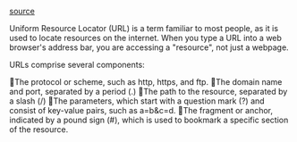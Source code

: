[source](https://www.linkedin.com/posts/bytebytego_systemdesign-coding-interviewtips-activity-7160887252993105920-rp9B)

Uniform Resource Locator (URL) is a term familiar to most people, as it is used to locate resources on the internet. When you type a URL into a web browser's address bar, you are accessing a "resource", not just a webpage. 
 
URLs comprise several components: 
 
🔹The protocol or scheme, such as http, https, and ftp. 
🔹The domain name and port, separated by a period (.) 
🔹The path to the resource, separated by a slash (/) 
🔹The parameters, which start with a question mark (?) and consist of key-value pairs, such as a=b&c=d. 
🔹The fragment or anchor, indicated by a pound sign (#), which is used to bookmark a specific section of the resource. 
